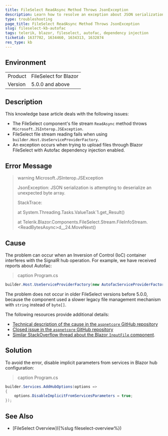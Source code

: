 ```yaml
---
title: FileSelect ReadAsync Method Throws JsonException
description: Learn how to resolve an exception about JSON serialization attempting to deserialize an unexpected byte array when using the Telerik Blazor FileSelect.
type: troubleshooting
page_title: FileSelect ReadAsync Method Throws JsonException
slug: fileselect-kb-autofac
tags: telerik, blazor, fileselect, autofac, dependency injection
ticketid: 1637702, 1634460, 1634313, 1632874
res_type: kb
---
```


## Environment

<table>
    <tbody>
        <tr>
            <td>Product</td>
            <td>FileSelect for Blazor</td>
        </tr>
        <tr>
            <td>Version</td>
            <td>5.0.0 and above</td>
        </tr>
    </tbody>
</table>


## Description

This knowledge base article deals with the following issues:

* The FileSelect component's file stream `ReadAsync` method throws `Microsoft.JSInterop.JSException`.
* FileSelect file stream reading fails when using `builder.Host.UseServiceProviderFactory`.
* An exception occurs when trying to upload files through Blazor FileSelect with Autofac dependency injection enabled.


## Error Message

>warning Microsoft.JSInterop.JSException
>
> JsonException: JSON serialization is attempting to deserialize an unexpected byte array.
>
> StackTrace:
>
> at System.Threading.Tasks.ValueTask`1.get_Result()
> 
> at Telerik.Blazor.Components.FileSelect.Stream.FileInfoStream.&lt;ReadBytesAsync&gt;d__24.MoveNext()


## Cause

The problem can occur when an Inversion of Control (IoC) container interferes with the SignalR hub operation. For example, we have received reports about Autofac:

>caption Program.cs

<div class="skip-repl"></div>

````CS
builder.Host.UseServiceProviderFactory(new AutofacServiceProviderFactory());
````

The problem does not occur in older FileSelect versions before 5.0.0, because the component used a slower legacy file management mechanism with `string` instead of `byte[]`.

The following resources provide additional details:

* [Technical description of the cause in the `aspnetcore` GitHub repository](https://github.com/dotnet/aspnetcore/issues/38842#issuecomment-1342540950)
* [Closed issue in the `aspnetcore` GitHub repository](https://github.com/dotnet/aspnetcore/issues/47875)
* [Similar StackOverflow thread about the Blazor `InputFile` component](https://stackoverflow.com/questions/76098236/blazor-inputfile-component-does-not-work-when-registering-autofacserviceprovider).


## Solution

To avoid the error, disable implicit parameters from services in Blazor hub configuration:

>caption Program.cs

<div class="skip-repl"></div>

```CS
builder.Services.AddHubOptions(options =>
{
    options.DisableImplicitFromServicesParameters = true;
});
```

## See Also

* [FileSelect Overview]({%slug fileselect-overview%})
